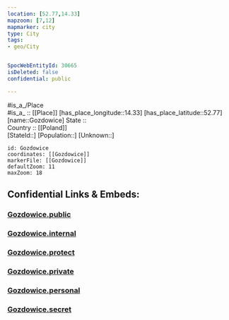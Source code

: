 ```yaml
---
location: [52.77,14.33] 
mapzoom: [7,12] 
mapmarker: city 
type: City
tags:
- geo/City


SpocWebEntityId: 30665
isDeleted: false
confidential: public

---
```

#is_a_/Place  
#is_a_ :: [[Place]] 
[has_place_longitude::14.33] 
[has_place_latitude::52.77] 
[name::Gozdowice] 
State ::  
Country :: [[Poland]]  
[StateId::] 
[Population::] 
[Unknown::] 


```leaflet
id: Gozdowice
coordinates: [[Gozdowice]] 
markerFile: [[Gozdowice]] 
defaultZoom: 11 
maxZoom: 18
```


## Confidential Links & Embeds: 

### [Gozdowice.public](/_public/\Earth\Continent\Europe\Europe~East\Poland\Provinces~Poland\West_Pomeranian\CityGozdowice.public.md) 

### [Gozdowice.internal](/_internal/\Earth\Continent\Europe\Europe~East\Poland\Provinces~Poland\West_Pomeranian\CityGozdowice.internal.md) 

### [Gozdowice.protect](/_protect/\Earth\Continent\Europe\Europe~East\Poland\Provinces~Poland\West_Pomeranian\CityGozdowice.protect.md) 

### [Gozdowice.private](/_private/\Earth\Continent\Europe\Europe~East\Poland\Provinces~Poland\West_Pomeranian\CityGozdowice.private.md) 

### [Gozdowice.personal](/_personal/\Earth\Continent\Europe\Europe~East\Poland\Provinces~Poland\West_Pomeranian\CityGozdowice.personal.md) 

### [Gozdowice.secret](/_secret/\Earth\Continent\Europe\Europe~East\Poland\Provinces~Poland\West_Pomeranian\CityGozdowice.secret.md)

